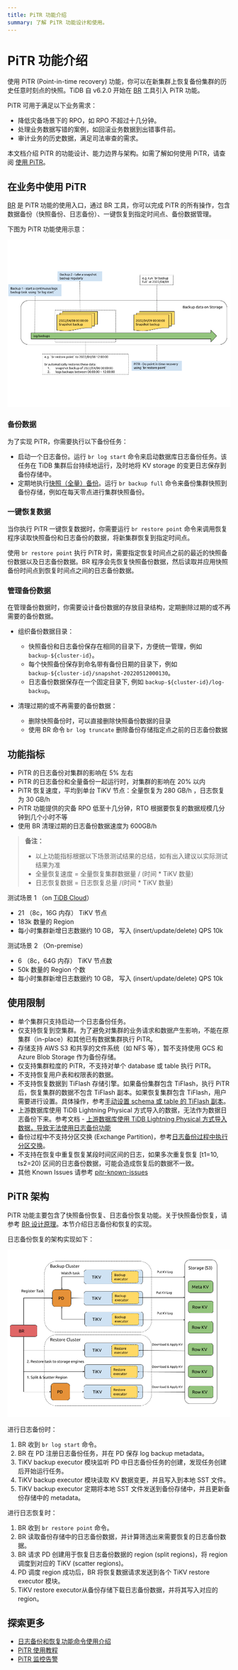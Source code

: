```yaml
---
title: PiTR 功能介绍
summary: 了解 PiTR 功能设计和使用。
---
```


# PiTR 功能介绍

使用 PiTR (Point-in-time recovery) 功能，你可以在新集群上恢复备份集群的历史任意时刻点的快照。TiDB 自 v6.2.0 开始在 [BR](/br/backup-and-restore-overview.md) 工具引入 PiTR 功能。

PiTR 可用于满足以下业务需求：

- 降低灾备场景下的 RPO，如 RPO 不超过十几分钟。
- 处理业务数据写错的案例，如回滚业务数据到出错事件前。
- 审计业务的历史数据，满足司法审查的需求。

本文档介绍 PiTR 的功能设计、能力边界与架构。如需了解如何使用 PiTR，请查阅 [使用 PiTR](/br/pitr-usage.md)。

## 在业务中使用 PiTR

[BR](/br/backup-and-restore-overview.md) 是 PiTR 功能的使用入口，通过 BR 工具，你可以完成 PiTR 的所有操作，包含数据备份（快照备份、日志备份）、一键恢复到指定时间点、备份数据管理。

下图为 PiTR 功能使用示意：

![Point-in-Time Recovery](/media/br/pitr-usage.png)

### 备份数据

为了实现 PiTR，你需要执行以下备份任务：

- 启动一个日志备份。运行 `br log start` 命令来启动数据库日志备份任务。该任务在 TiDB 集群后台持续地运行，及时地将 KV storage 的变更日志保存到备份存储中。
- 定期地执行[快照（全量）备份](/br/br-usage-backup.md#备份-tidb-集群快照)。运行 `br backup full` 命令来备份集群快照到备份存储，例如在每天零点进行集群快照备份。

### 一键恢复数据

当你执行 PiTR 一键恢复数据时，你需要运行 `br restore point` 命令来调用恢复程序读取快照备份和日志备份的数据，将新集群恢复到指定时间点。

使用 `br restore point` 执行 PiTR 时，需要指定恢复时间点之前的最近的快照备份数据以及日志备份数据。BR 程序会先恢复快照备份数据，然后读取并应用快照备份时间点到恢复时间点之间的日志备份数据。

### 管理备份数据

在管理备份数据时，你需要设计备份数据的存放目录结构，定期删除过期的或不再需要的备份数据。

- 组织备份数据目录：

  - 快照备份和日志备份保存在相同的目录下，方便统一管理，例如 `backup-${cluster-id}`。
  - 每个快照备份保存到命名带有备份日期的目录下，例如 `backup-${cluster-id}/snapshot-20220512000130`。
  - 日志备份数据保存在一个固定目录下, 例如 `backup-${cluster-id}/log-backup`。

- 清理过期的或不再需要的备份数据：

  - 删除快照备份时，可以直接删除快照备份数据的目录
  - 使用 BR 命令 `br log truncate` 删除备份存储指定点之前的日志备份数据

## 功能指标

- PiTR 的日志备份对集群的影响在 5% 左右
- PiTR 的日志备份和全量备份一起运行时，对集群的影响在 20% 以内
- PiTR 恢复速度，平均到单台 TiKV 节点：全量恢复为 280 GB/h ，日志恢复为 30 GB/h
- PiTR 功能提供的灾备 RPO 低至十几分钟，RTO 根据要恢复的数据规模几分钟到几个小时不等
- 使用 BR 清理过期的日志备份数据速度为 600GB/h

> **备注：**
> - 以上功能指标根据以下场景测试结果的总结，如有出入建议以实际测试结果为准
> - 全量恢复速度 = 全量恢复集群数据量 / (时间 * TiKV 数量)
> - 日志恢复数据 = 日志恢复总量 /(时间 * TiKV 数量)


测试场景 1 （on [TiDB Cloud](https://tidbcloud.com)）

- 21 （8c，16G 内存） TiKV 节点
- 183k 数量的 Region
- 每小时集群新增日志数据约 10 GB， 写入 (insert/update/delete) QPS 10k

测试场景 2 （On-premise）

- 6 （8c，64G 内存） TiKV 节点数
- 50k 数量的 Region 个数
- 每小时集群新增日志数据约 10 GB， 写入 (insert/update/delete) QPS 10k

## 使用限制

- 单个集群只支持启动一个日志备份任务。
- 仅支持恢复到空集群。为了避免对集群的业务请求和数据产生影响，不能在原集群（in-place）和其他已有数据集群执行 PiTR。
- 存储支持 AWS S3 和共享的文件系统（如 NFS 等），暂不支持使用 GCS 和 Azure Blob Storage 作为备份存储。
- 仅支持集群粒度的 PiTR，不支持对单个 database 或 table 执行 PiTR。
- 不支持恢复用户表和权限表的数据。
- 不支持恢复数据到 TiFlash 存储引擎。如果备份集群包含 TiFlash，执行 PiTR 后，恢复集群的数据不包含 TiFlash 副本。如果恢复集群包含 TiFlash，用户需要进行设置。具体操作，参考[手动设置 schema 或 table 的 TiFlash 副本](/br/pitr-troubleshoot.md#在使用-br-restore-point-命令恢复下游集群后无法从-tiflash-引擎中查询到数据该如何处理)。
- 上游数据库使用 TiDB Lightning Physical 方式导入的数据，无法作为数据日志备份下来。参考文档 - [上游数据库使用 TiDB Lightning Physical 方式导入数据，导致无法使用日志备份功能](/br/pitr-known-issues.md#上游数据库使用-tidb-lightning-physical-方式导入数据导致无法使用日志备份功能)
- 备份过程中不支持分区交换 (Exchange Partition)，参考[日志备份过程中执行分区交换](/br/pitr-troubleshoot.md#日志备份过程中执行分区交换-exchange-partition-ddl在-pitr-恢复时会报错该如何处理)。
- 不支持在恢复中重复恢复某段时间区间的日志，如果多次重复恢复 [t1=10, ts2=20) 区间的日志备份数据，可能会造成恢复后的数据不一致。
- 其他 Known Issues 请参考 [pitr-known-issues](/br/pitr-known-issues.md)

## PiTR 架构

PiTR 功能主要包含了快照备份恢复、日志备份恢复功能。关于快照备份恢复，请参考 [BR 设计原理](/br/backup-and-restore-design.md)。本节介绍日志备份和恢复的实现。

日志备份恢复的架构实现如下：

![BR log backup and restore architecture](/media/br/br-log-arch.png)

进行日志备份时：

1. BR 收到 `br log start` 命令。
2. BR 在 PD 注册日志备份任务，并在 PD 保存 log backup metadata。
3. TiKV backup executor 模块监听 PD 中日志备份任务的创建，发现任务创建后开始运行任务。
4. TiKV backup executor 模块读取 KV 数据变更，并且写入到本地 SST 文件。
5. TiKV backup executor 定期将本地 SST 文件发送到备份存储中，并且更新备份存储中的 metadata。

进行日志恢复时：

1. BR 收到 `br restore point` 命令。
2. BR 读取备份存储中的日志备份数据，并计算筛选出来需要恢复的日志备份数据。
3. BR 请求 PD 创建用于恢复日志备份数据的 region (split regions)，将 region 调度到对应的 TiKV (scatter regions)。
4. PD 调度 region 成功后，BR 将恢复数据请求发送到各个 TiKV restore executor 模块。
5. TiKV restore executor从备份存储下载日志备份数据，并将其写入对应的 region。

## 探索更多

- [日志备份和恢复功能命令使用介绍](/br/br-log-command-line.md)
- [PiTR 使用教程](/br/pitr-usage.md)
- [PiTR 监控告警](/br/pitr-monitoring-and-alert.md)
